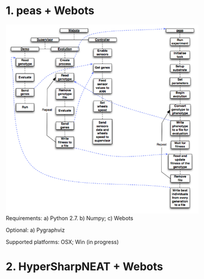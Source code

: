 # 1. peas + Webots
![alt text](https://raw.githubusercontent.com/rememmber/hwu/master/peas/docs/webots_peas_integration.png "Logo Title Text 1")
Requirements:
a) Python 2.7. b) Numpy; c) Webots

Optional:
a) Pygraphviz

Supported platforms: OSX; Win (in progress)

# 2. HyperSharpNEAT + Webots
